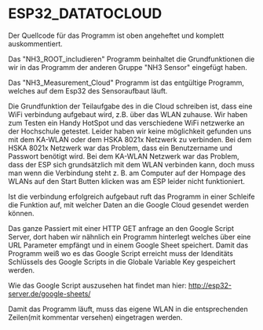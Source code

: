# ESP32_DATATOCLOUD

Der Quellcode für das Programm ist oben angeheftet und komplett auskommentiert.

Das "NH3_ROOT_includieren" Programm beinhaltet die Grundfunktionen die wir in das Programm der anderen Gruppe "NH3 Sensor" eingefügt haben.

Das "NH3_Measurement_Cloud" Programm ist das entgültige Programm, welches auf dem Esp32 des Sensoraufbaut läuft.

Die Grundfunktion der Teilaufgabe des in die Cloud schreiben ist, dass eine WiFi verbindung aufgebaut wird, z.B. über das WLAN zuhause. Wir haben zum Testen ein Handy HotSpot und das verschiedene WiFi netzwerke an der Hochschule getestet.
Leider haben wir keine möglichkeit gefunden uns mit dem KA-WLAN oder dem HSKA 8021x Netzwerk zu verbinden.
Bei dem HSKA 8021x Netzwerk war das Problem, dass ein Benutzername und Passwort benötigt wird.
Bei dem KA-WLAN Netzwerk war das Problem, dass der ESP sich grundsätzlich mit dem WLAN verbinden kann, doch muss man wenn die Verbindung steht z. B. am Computer auf der Hompage des WLANs auf den Start Butten klicken was am ESP leider nicht funktioniert.

Ist die verbindung erfolgreich aufgebaut ruft das Programm in einer Schleife die Funktion auf, mit welcher Daten an die Google Cloud gesendet werden können.

Das ganze Passiert mit einer HTTP GET anfrage an den Google Script Server, dort haben wir nähnlich ein Programm hinterlegt welches über eine URL Parameter empfängt und in einem Google Sheet speichert.
Damit das Programm weiß wo es das Google Script erreicht muss der Idenditäts Schlüssels des Google Scripts in die Globale Variable Key gespeichert werden.

Wie das Google Script auszusehen hat findet man hier: http://esp32-server.de/google-sheets/

Damit das Programm läuft, muss das eigene WLAN in die entsprechenden Zeilen(mit kommentar versehen) eingetragen werden.


